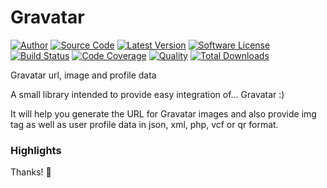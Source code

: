 # Gravatar #

[![Author](http://img.shields.io/badge/author-@ravikumar8-blue.svg?style=flat-square)](https://twitter.com/ravikumar8)
[![Source Code](https://img.shields.io/badge/source-gravatar-blue.svg?style=flat-square)](https://github.com/ravikumar8/gravatar)
[![Latest Version](https://img.shields.io/badge/github-release-blue.svg?style=flat-square)](https://github.com/ravikumar8/gravatar/releases)
[![Software License](https://img.shields.io/badge/license-MIT-blue.svg?style=flat-square)](https://github.com/ravikumar8/gravatar/blob/master/LICENSE)
[![Build Status](https://scrutinizer-ci.com/g/ravikumar8/gravatar/badges/build.png?b=master&style=flat-square)](https://scrutinizer-ci.com/g/ravikumar8/gravatar/build-status/master)
[![Code Coverage](https://scrutinizer-ci.com/g/ravikumar8/gravatar/badges/coverage.png?b=master&style=flat-square)](https://scrutinizer-ci.com/g/ravikumar8/gravatar/?branch=master)
[![Quality](https://scrutinizer-ci.com/g/ravikumar8/gravatar/badges/quality-score.png?b=master)](https://scrutinizer-ci.com/g/ravikumar8/gravatar/?branch=master)
[![Total Downloads](https://img.shields.io/packagist/dt/ravikumar8/gravatar.svg?style=flat-square)](https://packagist.org/packages/ravikumar8/gravatar)

Gravatar url, image and profile data

A small library intended to provide easy integration of... Gravatar :)

It will help you generate the URL for Gravatar images and also provide img tag as well as user profile data in json, xml, php, vcf or qr format.

### Highlights

Thanks! :sparkling_heart:
